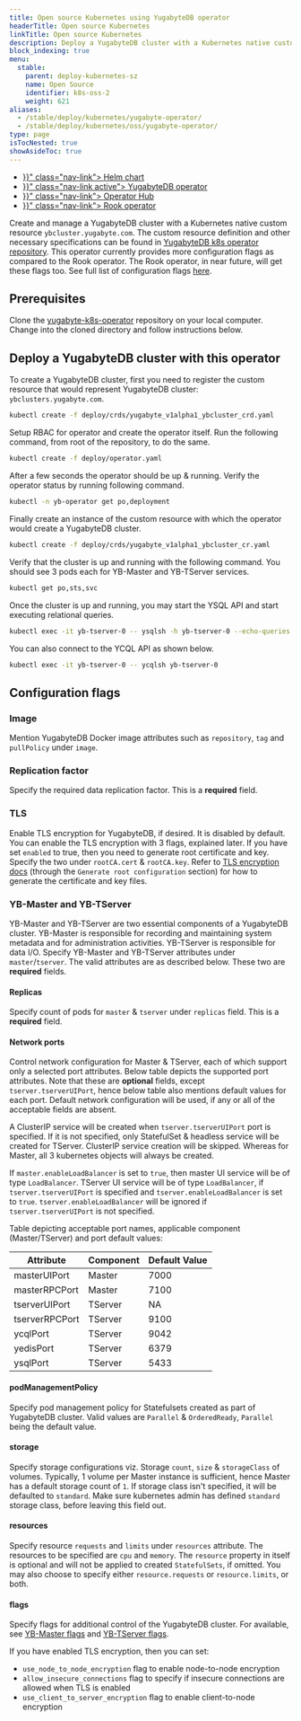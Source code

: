 ```yaml
---
title: Open source Kubernetes using YugabyteDB operator
headerTitle: Open source Kubernetes
linkTitle: Open source Kubernetes
description: Deploy a YugabyteDB cluster with a Kubernetes native customer resource.
block_indexing: true
menu:
  stable:
    parent: deploy-kubernetes-sz
    name: Open Source
    identifier: k8s-oss-2
    weight: 621
aliases:
  - /stable/deploy/kubernetes/yugabyte-operator/
  - /stable/deploy/kubernetes/oss/yugabyte-operator/
type: page
isTocNested: true
showAsideToc: true
---
```



<ul class="nav nav-tabs-alt nav-tabs-yb">
  <li >
    <a href="{{< relref "./helm-chart.md" >}}" class="nav-link">
      <i class="fas fa-cubes" aria-hidden="true"></i>
      Helm chart
    </a>
  </li>
  <li >
    <a href="{{< relref "./yugabyte-operator.md" >}}" class="nav-link active">
      <i class="fas fa-cubes" aria-hidden="true"></i>
      YugabyteDB operator
    </a>
  </li>
  <li >
    <a href="{{< relref "./operator-hub.md" >}}" class="nav-link">
      <i class="fas fa-cubes" aria-hidden="true"></i>
      Operator Hub
    </a>
  </li>
  <li>
    <a href="{{< relref "./rook-operator.md" >}}" class="nav-link">
      <i class="fas fa-cubes" aria-hidden="true"></i>
      Rook operator
    </a>
  </li>
</ul>

Create and manage a YugabyteDB cluster with a Kubernetes native custom resource `ybcluster.yugabyte.com`. The custom resource definition and other necessary specifications can be found in [YugabyteDB k8s operator repository](https://github.com/yugabyte/yugabyte-k8s-operator/). This operator currently provides more configuration flags as compared to the Rook operator. The Rook operator, in near future, will get these flags too. See full list of configuration flags [here](#configuration-flags).

## Prerequisites

Clone the [yugabyte-k8s-operator](https://github.com/yugaByte/yugabyte-k8s-operator/) repository on your local computer. Change into the cloned directory and follow instructions below.

## Deploy a YugabyteDB cluster with this operator

To create a YugabyteDB cluster, first you need to register the custom resource that would represent YugabyteDB cluster: `ybclusters.yugabyte.com`.

```sh
kubectl create -f deploy/crds/yugabyte_v1alpha1_ybcluster_crd.yaml
```

Setup RBAC for operator and create the operator itself. Run the following command, from root of the repository, to do the same.

```sh
kubectl create -f deploy/operator.yaml
```

After a few seconds the operator should be up & running. Verify the operator status by running following command.

```sh
kubectl -n yb-operator get po,deployment
```

Finally create an instance of the custom resource with which the operator would create a YugabyteDB cluster.

```sh
kubectl create -f deploy/crds/yugabyte_v1alpha1_ybcluster_cr.yaml
```

Verify that the cluster is up and running with the following command. You should see 3 pods each for YB-Master and YB-TServer services.

```sh
kubectl get po,sts,svc
```

Once the cluster is up and running, you may start the YSQL API and start executing relational queries.

```sh
kubectl exec -it yb-tserver-0 -- ysqlsh -h yb-tserver-0 --echo-queries
```

You can also connect to the YCQL API as shown below.

```sh
kubectl exec -it yb-tserver-0 -- ycqlsh yb-tserver-0
```

## Configuration flags

### Image

Mention YugabyteDB Docker image attributes such as `repository`, `tag` and `pullPolicy` under `image`.

### Replication factor

Specify the required data replication factor. This is a **required** field.

### TLS

Enable TLS encryption for YugabyteDB, if desired. It is disabled by default. You can enable the TLS encryption with 3 flags, explained later. If you have set `enabled` to true, then you need to generate root certificate and key. Specify the two under `rootCA.cert` & `rootCA.key`. Refer to  [TLS encryption docs](../../../../../secure/tls-encryption/server-certificates/) (through the `Generate root configuration` section) for how to generate the certificate and key files.

### YB-Master and YB-TServer

YB-Master and YB-TServer are two essential components of a YugabyteDB cluster. YB-Master is responsible for recording and maintaining system metadata and for administration activities. YB-TServer is responsible for data I/O.
Specify YB-Master and YB-TServer attributes under `master`/`tserver`. The valid attributes are as described below. These two are **required** fields.

#### Replicas

Specify count of pods for `master` & `tserver` under `replicas` field. This is a **required** field.

#### Network ports

Control network configuration for Master & TServer, each of which support only a selected port attributes. Below table depicts the supported port attributes.
Note that these are **optional** fields, except `tserver.tserverUIPort`, hence below table also mentions default values for each port. Default network configuration will be used, if any or all of the acceptable fields are absent.

A ClusterIP service will be created when `tserver.tserverUIPort` port is specified. If it is not specified, only StatefulSet & headless service will be created for TServer. ClusterIP service creation will be skipped. Whereas for Master, all 3 kubernetes objects will always be created.

If `master.enableLoadBalancer` is set to `true`, then master UI service will be of type `LoadBalancer`. TServer UI service will be of type `LoadBalancer`, if `tserver.tserverUIPort` is specified and `tserver.enableLoadBalancer` is set to `true`. `tserver.enableLoadBalancer` will be ignored if `tserver.tserverUIPort` is not specified.

Table depicting acceptable port names, applicable component (Master/TServer) and port default values:

| Attribute      | Component | Default Value |
| -------------- | --------- | ------------- |
| masterUIPort   | Master    | 7000          |
| masterRPCPort  | Master    | 7100          |
| tserverUIPort  | TServer   | NA            |
| tserverRPCPort | TServer   | 9100          |
| ycqlPort       | TServer   | 9042          |
| yedisPort      | TServer   | 6379          |
| ysqlPort       | TServer   | 5433          |

#### podManagementPolicy

Specify pod management policy for Statefulsets created as part of YugabyteDB cluster. Valid values are `Parallel` & `OrderedReady`, `Parallel` being the default value.

#### storage

Specify storage configurations viz. Storage `count`, `size` & `storageClass` of volumes. Typically, 1 volume per Master instance is sufficient, hence Master has a default storage count of `1`. If storage class isn't specified, it will be defaulted to `standard`. Make sure kubernetes admin has defined `standard` storage class, before leaving this field out.

#### resources

Specify resource `requests` and `limits` under `resources` attribute. The resources to be specified are `cpu` and `memory`. The `resource` property in itself is optional and will not be applied to created `StatefulSets`, if omitted. You may also choose to specify either `resource.requests` or `resource.limits`, or both.

#### flags

Specify flags for additional control of the YugabyteDB cluster. For available, see [YB-Master flags](../../../../../reference/configuration/yb-master/#flags) and [YB-TServer flags](../../../../../reference/configuration/yb-tserver/#flags).

If you have enabled TLS encryption, then you can set:

- `use_node_to_node_encryption` flag to enable node-to-node encryption
- `allow_insecure_connections` flag to specify if insecure connections are allowed when TLS is enabled
- `use_client_to_server_encryption` flag to enable client-to-node encryption
